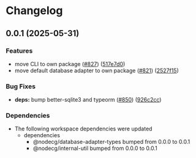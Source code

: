 # Changelog

## 0.0.1 (2025-05-31)


### Features

* move CLI to own package ([#827](https://github.com/nodecg/nodecg/issues/827)) ([517e7d0](https://github.com/nodecg/nodecg/commit/517e7d0f4dcea97cd681a07813a254f7c204d37a))
* move default database adapter to own package ([#821](https://github.com/nodecg/nodecg/issues/821)) ([2527f15](https://github.com/nodecg/nodecg/commit/2527f151737971a9dbde5f686f97edf48c48735b))


### Bug Fixes

* **deps:** bump better-sqlite3 and typeorm ([#850](https://github.com/nodecg/nodecg/issues/850)) ([926c2cc](https://github.com/nodecg/nodecg/commit/926c2cc0ca94e6df6437ad0323ad0b226e6f79ca))


### Dependencies

* The following workspace dependencies were updated
  * dependencies
    * @nodecg/database-adapter-types bumped from 0.0.0 to 0.0.1
    * @nodecg/internal-util bumped from 0.0.0 to 0.0.1
